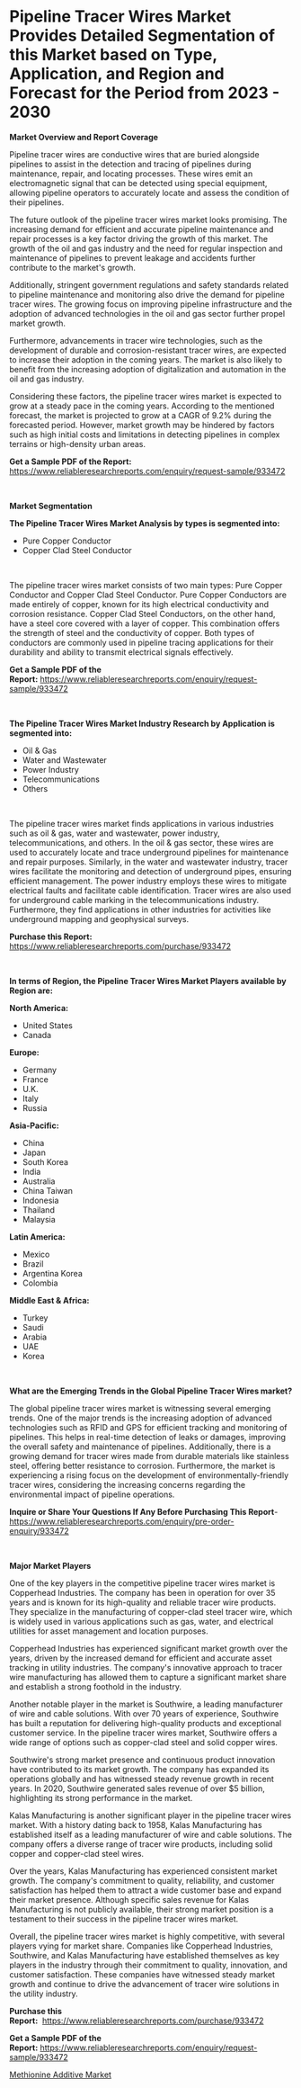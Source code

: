 <p><h1>Pipeline Tracer Wires Market Provides Detailed Segmentation of this Market based on Type, Application, and Region and Forecast for the Period from 2023 - 2030</h1></p><p><strong>Market Overview and Report Coverage</strong></p>
<p><p>Pipeline tracer wires are conductive wires that are buried alongside pipelines to assist in the detection and tracing of pipelines during maintenance, repair, and locating processes. These wires emit an electromagnetic signal that can be detected using special equipment, allowing pipeline operators to accurately locate and assess the condition of their pipelines.</p><p>The future outlook of the pipeline tracer wires market looks promising. The increasing demand for efficient and accurate pipeline maintenance and repair processes is a key factor driving the growth of this market. The growth of the oil and gas industry and the need for regular inspection and maintenance of pipelines to prevent leakage and accidents further contribute to the market's growth.</p><p>Additionally, stringent government regulations and safety standards related to pipeline maintenance and monitoring also drive the demand for pipeline tracer wires. The growing focus on improving pipeline infrastructure and the adoption of advanced technologies in the oil and gas sector further propel market growth.</p><p>Furthermore, advancements in tracer wire technologies, such as the development of durable and corrosion-resistant tracer wires, are expected to increase their adoption in the coming years. The market is also likely to benefit from the increasing adoption of digitalization and automation in the oil and gas industry.</p><p>Considering these factors, the pipeline tracer wires market is expected to grow at a steady pace in the coming years. According to the mentioned forecast, the market is projected to grow at a CAGR of 9.2% during the forecasted period. However, market growth may be hindered by factors such as high initial costs and limitations in detecting pipelines in complex terrains or high-density urban areas.</p></p>
<p><strong>Get a Sample PDF of the Report:</strong> <a href="https://www.reliableresearchreports.com/enquiry/request-sample/933472">https://www.reliableresearchreports.com/enquiry/request-sample/933472</a></p>
<p>&nbsp;</p>
<p><strong>Market Segmentation</strong></p>
<p><strong>The Pipeline Tracer Wires Market Analysis by types is segmented into:</strong></p>
<p><ul><li>Pure Copper Conductor</li><li>Copper Clad Steel Conductor</li></ul></p>
<p>&nbsp;</p>
<p><p>The pipeline tracer wires market consists of two main types: Pure Copper Conductor and Copper Clad Steel Conductor. Pure Copper Conductors are made entirely of copper, known for its high electrical conductivity and corrosion resistance. Copper Clad Steel Conductors, on the other hand, have a steel core covered with a layer of copper. This combination offers the strength of steel and the conductivity of copper. Both types of conductors are commonly used in pipeline tracing applications for their durability and ability to transmit electrical signals effectively.</p></p>
<p><strong>Get a Sample PDF of the Report:</strong>&nbsp;<a href="https://www.reliableresearchreports.com/enquiry/request-sample/933472">https://www.reliableresearchreports.com/enquiry/request-sample/933472</a></p>
<p>&nbsp;</p>
<p><strong>The Pipeline Tracer Wires Market Industry Research by Application is segmented into:</strong></p>
<p><ul><li>Oil & Gas</li><li>Water and Wastewater</li><li>Power Industry</li><li>Telecommunications</li><li>Others</li></ul></p>
<p>&nbsp;</p>
<p><p>The pipeline tracer wires market finds applications in various industries such as oil & gas, water and wastewater, power industry, telecommunications, and others. In the oil & gas sector, these wires are used to accurately locate and trace underground pipelines for maintenance and repair purposes. Similarly, in the water and wastewater industry, tracer wires facilitate the monitoring and detection of underground pipes, ensuring efficient management. The power industry employs these wires to mitigate electrical faults and facilitate cable identification. Tracer wires are also used for underground cable marking in the telecommunications industry. Furthermore, they find applications in other industries for activities like underground mapping and geophysical surveys.</p></p>
<p><strong>Purchase this Report:</strong>&nbsp; <a href="https://www.reliableresearchreports.com/purchase/933472">https://www.reliableresearchreports.com/purchase/933472</a></p>
<p>&nbsp;</p>
<p><strong>In terms of Region, the Pipeline Tracer Wires Market Players available by Region are:</strong></p>
<p>
    <p> <strong> North America: </strong>
        <ul>
            <li>United States</li>
            <li>Canada</li>
        </ul>
        </p> 
    <p> <strong> Europe: </strong>
        <ul>
            <li>Germany</li>
            <li>France</li>
            <li>U.K.</li>
            <li>Italy</li>
            <li>Russia</li>
        </ul>
        </p> 
    <p> <strong> Asia-Pacific: </strong>
        <ul>
            <li>China</li>
            <li>Japan</li>
            <li>South Korea</li>
            <li>India</li>
            <li>Australia</li>
            <li>China Taiwan</li>
            <li>Indonesia</li>
            <li>Thailand</li>
            <li>Malaysia</li>
        </ul>
        </p> 
    <p> <strong> Latin America: </strong>
        <ul>
            <li>Mexico</li>
            <li>Brazil</li>
            <li>Argentina Korea</li>
            <li>Colombia</li>
        </ul>
        </p> 
    <p> <strong> Middle East & Africa: </strong>
        <ul>
            <li>Turkey</li>
            <li>Saudi</li>
            <li>Arabia</li>
            <li>UAE</li>
            <li>Korea</li>
        </ul>
    </p>
    </p>
<p>&nbsp;</p>
<p><strong>What are the Emerging Trends in the Global Pipeline Tracer Wires market?</strong></p>
<p><p>The global pipeline tracer wires market is witnessing several emerging trends. One of the major trends is the increasing adoption of advanced technologies such as RFID and GPS for efficient tracking and monitoring of pipelines. This helps in real-time detection of leaks or damages, improving the overall safety and maintenance of pipelines. Additionally, there is a growing demand for tracer wires made from durable materials like stainless steel, offering better resistance to corrosion. Furthermore, the market is experiencing a rising focus on the development of environmentally-friendly tracer wires, considering the increasing concerns regarding the environmental impact of pipeline operations.</p></p>
<p><strong>Inquire or Share Your Questions If Any Before Purchasing This Report</strong>- <a href="https://www.reliableresearchreports.com/enquiry/pre-order-enquiry/933472">https://www.reliableresearchreports.com/enquiry/pre-order-enquiry/933472</a></p>
<p>&nbsp;</p>
<p><strong>Major Market Players</strong></p>
<p><p>One of the key players in the competitive pipeline tracer wires market is Copperhead Industries. The company has been in operation for over 35 years and is known for its high-quality and reliable tracer wire products. They specialize in the manufacturing of copper-clad steel tracer wire, which is widely used in various applications such as gas, water, and electrical utilities for asset management and location purposes.</p><p>Copperhead Industries has experienced significant market growth over the years, driven by the increased demand for efficient and accurate asset tracking in utility industries. The company's innovative approach to tracer wire manufacturing has allowed them to capture a significant market share and establish a strong foothold in the industry.</p><p>Another notable player in the market is Southwire, a leading manufacturer of wire and cable solutions. With over 70 years of experience, Southwire has built a reputation for delivering high-quality products and exceptional customer service. In the pipeline tracer wires market, Southwire offers a wide range of options such as copper-clad steel and solid copper wires.</p><p>Southwire's strong market presence and continuous product innovation have contributed to its market growth. The company has expanded its operations globally and has witnessed steady revenue growth in recent years. In 2020, Southwire generated sales revenue of over $5 billion, highlighting its strong performance in the market.</p><p>Kalas Manufacturing is another significant player in the pipeline tracer wires market. With a history dating back to 1958, Kalas Manufacturing has established itself as a leading manufacturer of wire and cable solutions. The company offers a diverse range of tracer wire products, including solid copper and copper-clad steel wires.</p><p>Over the years, Kalas Manufacturing has experienced consistent market growth. The company's commitment to quality, reliability, and customer satisfaction has helped them to attract a wide customer base and expand their market presence. Although specific sales revenue for Kalas Manufacturing is not publicly available, their strong market position is a testament to their success in the pipeline tracer wires market.</p><p>Overall, the pipeline tracer wires market is highly competitive, with several players vying for market share. Companies like Copperhead Industries, Southwire, and Kalas Manufacturing have established themselves as key players in the industry through their commitment to quality, innovation, and customer satisfaction. These companies have witnessed steady market growth and continue to drive the advancement of tracer wire solutions in the utility industry.</p></p>
<p><strong>Purchase this Report:</strong>&nbsp;&nbsp;<a href="https://www.reliableresearchreports.com/purchase/933472">https://www.reliableresearchreports.com/purchase/933472</a></p>
<p></p>
<p><strong>Get a Sample PDF of the Report:</strong>&nbsp;<a href="https://www.reliableresearchreports.com/enquiry/request-sample/933472">https://www.reliableresearchreports.com/enquiry/request-sample/933472</a></p>
<p><p><a href="https://github.com/CliffMedina6/Market-Research-Report-List-2/blob/main/methionine-additive-market.md">Methionine Additive Market</a></p></p>